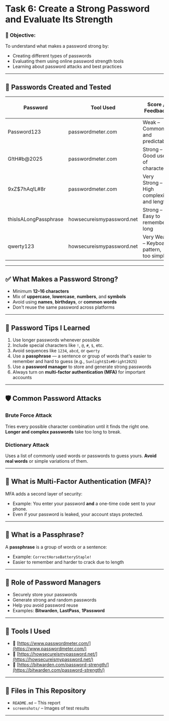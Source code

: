 # Task 6: Create a Strong Password and Evaluate Its Strength

### 🎯 Objective:
To understand what makes a password strong by:
- Creating different types of passwords
- Evaluating them using online password strength tools
- Learning about password attacks and best practices

---

## 🧪 Passwords Created and Tested

| Password                 | Tool Used                         | Score / Feedback                               | Estimated Crack Time         |
|--------------------------|-----------------------------------|------------------------------------------------|------------------------------|
| Password123              | passwordmeter.com                 | Weak – Common and predictable                  | A few seconds                |
| G!tH#b@2025              | passwordmeter.com                 | Strong – Good use of characters                | A few hours                  |
| 9xZ$7hAq!L#8r            | passwordmeter.com                 | Very Strong – High complexity and length       | Many years                   |
| thisIsALongPassphrase    | howsecureismypassword.net         | Strong – Easy to remember, long                | Hundreds of years            |
| qwerty123                | howsecureismypassword.net         | Very Weak – Keyboard pattern, too simple       | Less than a second           |

---

## ✅ What Makes a Password Strong?

- Minimum **12–16 characters**
- Mix of **uppercase**, **lowercase**, **numbers**, and **symbols**
- Avoid using **names**, **birthdays**, or **common words**
- Don't reuse the same password across platforms

---

## 🔐 Password Tips I Learned

1. Use longer passwords whenever possible
2. Include special characters like `!`, `@`, `#`, `$`, etc.
3. Avoid sequences like `1234`, `abcd`, or `qwerty`
4. Use a **passphrase** — a sentence or group of words that's easier to remember and hard to guess (e.g., `Sunlight$Is#Bright2025`)
5. Use a **password manager** to store and generate strong passwords
6. Always turn on **multi-factor authentication (MFA)** for important accounts

---

## 🛡️ Common Password Attacks

### Brute Force Attack
Tries every possible character combination until it finds the right one. **Longer and complex passwords** take too long to break.

### Dictionary Attack
Uses a list of commonly used words or passwords to guess yours. **Avoid real words** or simple variations of them.

---

## 🔑 What is Multi-Factor Authentication (MFA)?
MFA adds a second layer of security:
- Example: You enter your password **and** a one-time code sent to your phone.
- Even if your password is leaked, your account stays protected.

---

## 📘 What is a Passphrase?
A **passphrase** is a group of words or a sentence:
- Example: `CorrectHorseBatteryStaple!`
- Easier to remember and harder to crack due to length

---

## 🔁 Role of Password Managers
- Securely store your passwords
- Generate strong and random passwords
- Help you avoid password reuse
- Examples: **Bitwarden**, **LastPass**, **1Password**

---

## 🧰 Tools I Used

- 🔗 [https://www.passwordmeter.com/](https://www.passwordmeter.com/)
- 🔗 [https://howsecureismypassword.net/](https://howsecureismypassword.net/)
- 🔗 [https://bitwarden.com/password-strength/](https://bitwarden.com/password-strength/)

---

## 📁 Files in This Repository

- `README.md` – This report
- `screenshots/` – Images of test results

---
